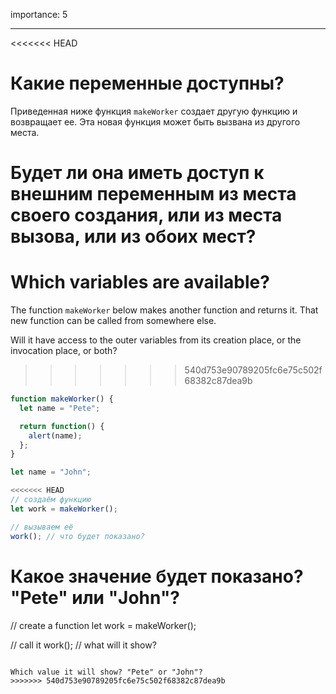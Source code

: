 importance: 5

---

<<<<<<< HEAD
# Какие переменные доступны?

Приведенная ниже функция `makeWorker` создает другую функцию и возвращает ее. Эта новая функция может быть вызвана из другого места.

Будет ли она иметь доступ к внешним переменным из места своего создания, или из места вызова, или из обоих мест?
=======
# Which variables are available?

The function `makeWorker` below makes another function and returns it. That new function can be called from somewhere else.

Will it have access to the outer variables from its creation place, or the invocation place, or both?
>>>>>>> 540d753e90789205fc6e75c502f68382c87dea9b

```js
function makeWorker() {
  let name = "Pete";

  return function() {
    alert(name);
  };
}

let name = "John";

<<<<<<< HEAD
// создаём функцию
let work = makeWorker();

// вызываем её
work(); // что будет показано?
```

Какое значение будет показано? "Pete" или "John"?
=======
// create a function
let work = makeWorker();

// call it
work(); // what will it show?
```

Which value it will show? "Pete" or "John"?
>>>>>>> 540d753e90789205fc6e75c502f68382c87dea9b
